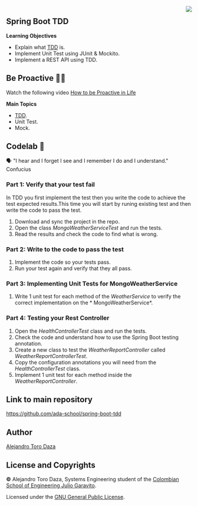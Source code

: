 <img align="right" src="https://github.com/ada-school/module-template/blob/main/ada.png">


## Spring Boot TDD

**Learning Objectives**

- Explain what [TDD](https://www.wikiwand.com/en/Test-driven_development) is.
- Implement Unit Test using JUnit & Mockito.
- Implement a REST API using TDD.


## Be Proactive 🤹🏽

Watch the following video [How to be Proactive in Life](https://www.youtube.com/watch?v=28xEyGdQ3EM&ab_channel=TheLifeFormula) 

**Main Topics**

* [TDD](https://www.wikiwand.com/en/Test-driven_development).
* Unit Test.
* Mock.

## Codelab 🧪

🗣️ "I hear and I forget I see and I remember I do and I understand." Confucius

### Part 1: Verify that your test fail

In TDD you first implement the test then you write the code to achieve the test expected results.This time you will
start by runing existing test and then write the code to pass the test.

1. Download and sync the project in the repo.
2. Open the class *MongoWeatherServiceTest* and run the tests.
3. Read the results and check the code to find what is wrong.

### Part 2: Write to the code to pass the test

1. Implement the code so your tests pass.
2. Run your test again and verify that they all pass.

### Part 3: Implementing  Unit Tests for MongoWeatherService

1. Write 1 unit test for each method of the *WeatherService* to verify the correct implementation on the *
   MongoWeatherService*.

### Part 4: Testing your Rest Controller

1. Open the *HealthControllerTest* class and run the tests.
2. Check the code and understand how to use the Spring Boot testing annotation.
3. Create a new class to test the *WeatherReportController* called *WeatherReportControllerTest*.
4. Copy the configuration annotations you will need from the *HealthControllerTest* class.
5. Implement 1 unit test for each method inside the *WeatherReportController*.

## Link to main repository

https://github.com/ada-school/spring-boot-tdd

## Author

[Alejandro Toro Daza](https://github.com/Skullzo)

## License and Copyrights

**©** Alejandro Toro Daza, Systems Engineering student of the [Colombian School of Engineering Julio Garavito](https://www.escuelaing.edu.co/es/).

Licensed under the [GNU General Public License](https://github.com/Skullzo/IETI-Lab4/blob/main/LICENSE).